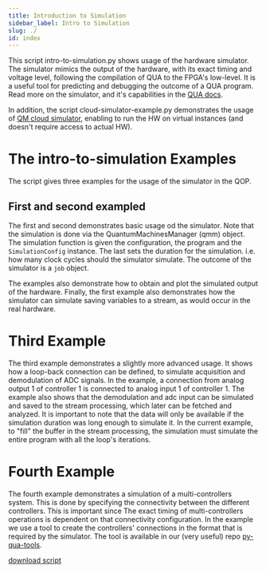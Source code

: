 ```yaml
---
title: Introduction to Simulation
sidebar_label: Intro to Simulation
slug: ./
id: index
---
```


This script intro-to-simulation.py shows usage of the hardware simulator. The simulator mimics the output of the hardware, 
with its exact timing and voltage level, following the compilation of QUA to the FPGA's low-level. 
It is a useful tool for predicting and debugging the outcome of a QUA program. 
Read more on the simulator, and it's capabilities in the [QUA docs](https://docs.quantum-machines.co/latest/docs/Guides/simulator/).

In addition, the script cloud-simulator-example.py demonstrates the usage of [QM cloud simulator](https://docs.quantum-machines.co/latest/docs/Guides/qm_saas_guide/), enabling to run the HW
on virtual instances (and doesn't require access to actual HW).

The intro-to-simulation Examples
============

The script gives three examples for the usage of the simulator in the QOP.

First and second exampled
-------------

The first and second demonstrates basic usage od the simulator. Note that the simulation is done via the QuantumMachinesManager (qmm) object. 
The simulation function is given the configuration, the program and the `SimulationConfig` instance. The last sets the duration for the 
simulation. i.e. how many clock cycles should the simulator simulate. The outcome of the simulator is a `job` object. 

The examples also demonstrate how to obtain and plot the simulated output of the hardware. Finally, the first example also demonstrates
how the simulator can simulate saving variables to a stream, as would occur in the real hardware. 

Third Example
==============

The third example demonstrates a slightly more advanced usage. It shows how a loop-back connection can be defined,
to simulate acquisition and demodulation of ADC signals. In the example, a connection from analog output 1 of controller 1
is connected to analog input 1 of controller 1. The example also shows that the demodulation and adc input can be simulated
and saved to the stream processing, which later can be fetched and analyzed. It is important to note that the data will only
be available if the simulation duration was long enough to simulate it. In the current example, to "fill" the buffer in the stream processing,
the simulation must simulate the entire program with all the loop's iterations.  

Fourth Example
=============

The fourth example demonstrates a simulation of a multi-controllers system. This is done by specifying the connectivity between the different controllers.
This is important since The exact timing of multi-controllers operations is dependent on that connectivity configuration.
In the example we use a tool to create the controllers' connections in the format that is required by the simulator.
The tool is available in our (very useful) repo [py-qua-tools](https://github.com/qua-platform/py-qua-tools).

[download script](intro-to-simulation.py)
